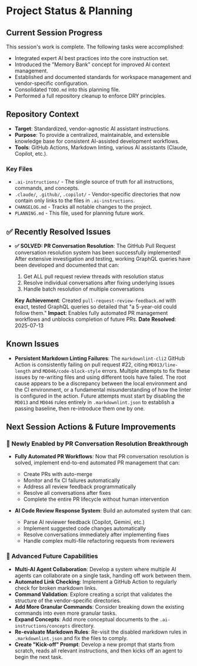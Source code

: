 # Project Status & Planning

## Current Session Progress

This session's work is complete. The following tasks were accomplished:

- Integrated expert AI best practices into the core instruction set.
- Introduced the "Memory Bank" concept for improved AI context management.
- Established and documented standards for workspace management and vendor-specific configuration.
- Consolidated `TODO.md` into this planning file.
- Performed a full repository cleanup to enforce DRY principles.

## Repository Context

- **Target**: Standardized, vendor-agnostic AI assistant instructions.
- **Purpose**: To provide a centralized, maintainable, and extensible knowledge base for consistent AI-assisted development workflows.
- **Tools**: GitHub Actions, Markdown linting, various AI assistants (Claude, Copilot, etc.).

### Key Files

- `.ai-instructions/` - The single source of truth for all instructions, commands, and concepts.
- `.claude/`, `.github/`, `.copilot/` - Vendor-specific directories that now contain only links to the files in `.ai-instructions`.
- `CHANGELOG.md` - Tracks all notable changes to the project.
- `PLANNING.md` - This file, used for planning future work.

## ✅ Recently Resolved Issues

- **✅ SOLVED: PR Conversation Resolution**: The GitHub Pull Request conversation resolution system has been successfully implemented!
  After extensive investigation and testing, working GraphQL queries have been developed and documented that can:
  1. Get ALL pull request review threads with resolution status
  2. Resolve individual conversations after fixing underlying issues
  3. Handle batch resolution of multiple conversations
  
  **Key Achievement**: Created `pull-request-review-feedback.md` with exact, tested GraphQL queries so detailed that "a 5-year-old could follow them."
  **Impact**: Enables fully automated PR management workflows and unblocks completion of future PRs.
  **Date Resolved**: 2025-07-13

## Known Issues

- **Persistent Markdown Linting Failures**: The `markdownlint-cli2` GitHub Action is consistently failing on pull request #22, citing
  `MD013/line-length` and `MD046/code-block-style` errors. Multiple attempts to fix these issues by re-writing files and using different tools have failed.
  The root cause appears to be a discrepancy between the local environment and the CI environment, or a fundamental misunderstanding of how the linter
  is configured in the action. Future attempts must start by disabling the `MD013` and `MD046` rules entirely in `.markdownlint.json` to establish a
  passing baseline, then re-introduce them one by one.

## Next Session Actions & Future Improvements

### 🚀 Newly Enabled by PR Conversation Resolution Breakthrough

- **Fully Automated PR Workflows**: Now that PR conversation resolution is solved, implement end-to-end automated PR management that can:
  - Create PRs with auto-merge
  - Monitor and fix CI failures automatically
  - Address all review feedback programmatically  
  - Resolve all conversations after fixes
  - Complete the entire PR lifecycle without human intervention

- **AI Code Review Response System**: Build an automated system that can:
  - Parse AI reviewer feedback (Copilot, Gemini, etc.)
  - Implement suggested code changes automatically
  - Resolve conversations immediately after implementing fixes
  - Handle complex multi-file refactoring requests from reviewers

### 🔮 Advanced Future Capabilities

- **Multi-AI Agent Collaboration**: Develop a system where multiple AI agents can collaborate on a single task, handing off work between them.
- **Automated Link Checking**: Implement a GitHub Action to regularly check for broken markdown links.
- **Command Validation**: Explore creating a script that validates the structure of the vendor-specific directories.
- **Add More Granular Commands**: Consider breaking down the existing commands into even more granular tasks.
- **Expand Concepts**: Add more conceptual documents to the `.ai-instructions/concepts` directory.
- **Re-evaluate Markdown Rules**: Re-visit the disabled markdown rules in `.markdownlint.json` and fix the files to comply.
- **Create "Kick-off" Prompt**: Develop a new prompt that starts from scratch, reads all relevant instructions, and then kicks off an agent to begin the next task.
